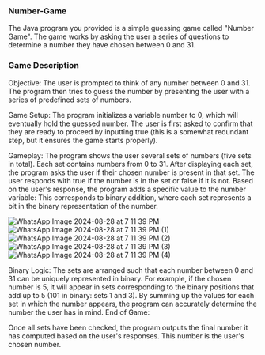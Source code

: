 ### Number-Game
The Java program you provided is a simple guessing game called "Number Game". The game works by asking the user a series of questions to determine a number they have chosen between 0 and 31. 
### Game Description
Objective: 
The user is prompted to think of any number between 0 and 31. The program then tries to guess the number by presenting the user with a series of predefined sets of numbers.

Game Setup:
The program initializes a variable number to 0, which will eventually hold the guessed number.
The user is first asked to confirm that they are ready to proceed by inputting true (this is a somewhat redundant step, but it ensures the game starts properly).

Gameplay:
The program shows the user several sets of numbers (five sets in total). Each set contains numbers from 0 to 31.
After displaying each set, the program asks the user if their chosen number is present in that set. The user responds with true if the number is in the set or false if it is not.
Based on the user's response, the program adds a specific value to the number variable:
This corresponds to binary addition, where each set represents a bit in the binary representation of the number.

![WhatsApp Image 2024-08-28 at 7 11 39 PM](https://github.com/user-attachments/assets/4beed184-0821-4a09-83a6-7fd1e008b2b6)
![WhatsApp Image 2024-08-28 at 7 11 39 PM (1)](https://github.com/user-attachments/assets/b5105b95-96b6-45f4-a21c-fce5b54830bb)
![WhatsApp Image 2024-08-28 at 7 11 39 PM (2)](https://github.com/user-attachments/assets/852283da-7121-40bf-90d1-23679c16d931)
![WhatsApp Image 2024-08-28 at 7 11 39 PM (3)](https://github.com/user-attachments/assets/b883f6d0-0006-4441-9147-427f8c6f2ed3)
![WhatsApp Image 2024-08-28 at 7 11 39 PM (4)](https://github.com/user-attachments/assets/8cf8a251-3aec-4793-93ee-c0dc20c2c639)

Binary Logic:
The sets are arranged such that each number between 0 and 31 can be uniquely represented in binary. For example, if the chosen number is 5, it will appear in sets corresponding to the binary positions that add up to 5 (101 in binary: sets 1 and 3).
By summing up the values for each set in which the number appears, the program can accurately determine the number the user has in mind.
End of Game:

Once all sets have been checked, the program outputs the final number it has computed based on the user's responses. This number is the user's chosen number.
